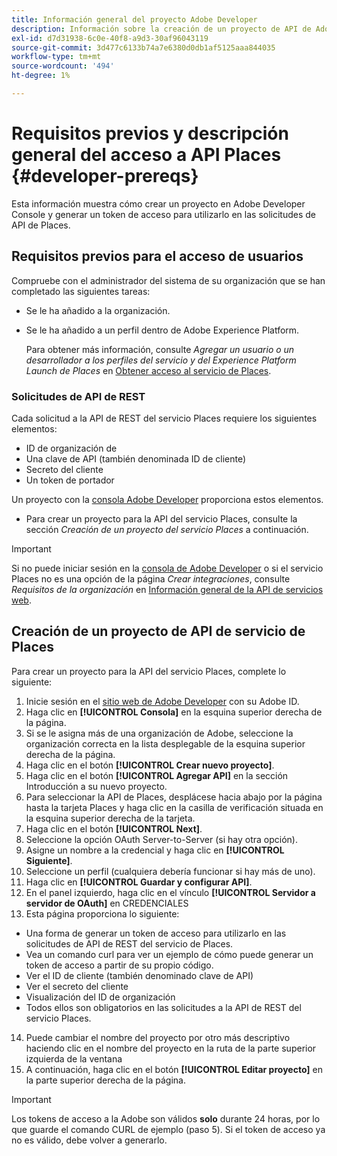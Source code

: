 ```yaml
---
title: Información general del proyecto Adobe Developer
description: Información sobre la creación de un proyecto de API de Adobe Developer.
exl-id: d7d31938-6c0e-40f8-a9d3-30af96043119
source-git-commit: 3d477c6133b74a7e6380d0db1af5125aaa844035
workflow-type: tm+mt
source-wordcount: '494'
ht-degree: 1%

---
```


# Requisitos previos y descripción general del acceso a API Places {#developer-prereqs}

Esta información muestra cómo crear un proyecto en Adobe Developer Console y generar un token de acceso para utilizarlo en las solicitudes de API de Places.

## Requisitos previos para el acceso de usuarios

Compruebe con el administrador del sistema de su organización que se han completado las siguientes tareas:

* Se le ha añadido a la organización.
* Se le ha añadido a un perfil dentro de Adobe Experience Platform.

  Para obtener más información, consulte *Agregar un usuario o un desarrollador a los perfiles del servicio y del Experience Platform Launch de Places* en [Obtener acceso al servicio de Places](/help/places-gain-access.md).

### Solicitudes de API de REST

Cada solicitud a la API de REST del servicio Places requiere los siguientes elementos:

* ID de organización de
* Una clave de API (también denominada ID de cliente)
* Secreto del cliente
* Un token de portador

Un proyecto con la [consola Adobe Developer](https://developer.adobe.com/console) proporciona estos elementos.

* Para crear un proyecto para la API del servicio Places, consulte la sección *Creación de un proyecto del servicio Places* a continuación.

>[!IMPORTANT]
>
>Si no puede iniciar sesión en la [consola de Adobe Developer](https://developer.adobe.com/console) o si el servicio Places no es una opción de la página *Crear integraciones*, consulte *Requisitos de la organización* en [Información general de la API de servicios web](/help/web-service-api/places-web-services.md).

## Creación de un proyecto de API de servicio de Places

Para crear un proyecto para la API del servicio Places, complete lo siguiente:

1. Inicie sesión en el [sitio web de Adobe Developer](https://developer.adobe.com) con su Adobe ID.
2. Haga clic en **[!UICONTROL Consola]** en la esquina superior derecha de la página.
3. Si se le asigna más de una organización de Adobe, seleccione la organización correcta en la lista desplegable de la esquina superior derecha de la página.
4. Haga clic en el botón **[!UICONTROL Crear nuevo proyecto]**.
5. Haga clic en el botón **[!UICONTROL Agregar API]** en la sección Introducción a su nuevo proyecto.
6. Para seleccionar la API de Places, desplácese hacia abajo por la página hasta la tarjeta Places y haga clic en la casilla de verificación situada en la esquina superior derecha de la tarjeta.
7. Haga clic en el botón **[!UICONTROL Next]**.
8. Seleccione la opción OAuth Server-to-Server (si hay otra opción).
9. Asigne un nombre a la credencial y haga clic en **[!UICONTROL Siguiente]**.
10. Seleccione un perfil (cualquiera debería funcionar si hay más de uno).
11. Haga clic en **[!UICONTROL Guardar y configurar API]**.
12. En el panel izquierdo, haga clic en el vínculo **[!UICONTROL Servidor a servidor de OAuth]** en CREDENCIALES
13. Esta página proporciona lo siguiente:
   * Una forma de generar un token de acceso para utilizarlo en las solicitudes de API de REST del servicio de Places.
   * Vea un comando curl para ver un ejemplo de cómo puede generar un token de acceso a partir de su propio código.
   * Ver el ID de cliente (también denominado clave de API)
   * Ver el secreto del cliente
   * Visualización del ID de organización
   * Todos ellos son obligatorios en las solicitudes a la API de REST del servicio Places.
14. Puede cambiar el nombre del proyecto por otro más descriptivo haciendo clic en el nombre del proyecto en la ruta de la parte superior izquierda de la ventana
15. A continuación, haga clic en el botón **[!UICONTROL Editar proyecto]** en la parte superior derecha de la página.

>[!IMPORTANT]
>
>Los tokens de acceso a la Adobe son válidos **solo** durante 24 horas, por lo que guarde el comando CURL de ejemplo (paso 5). Si el token de acceso ya no es válido, debe volver a generarlo.
